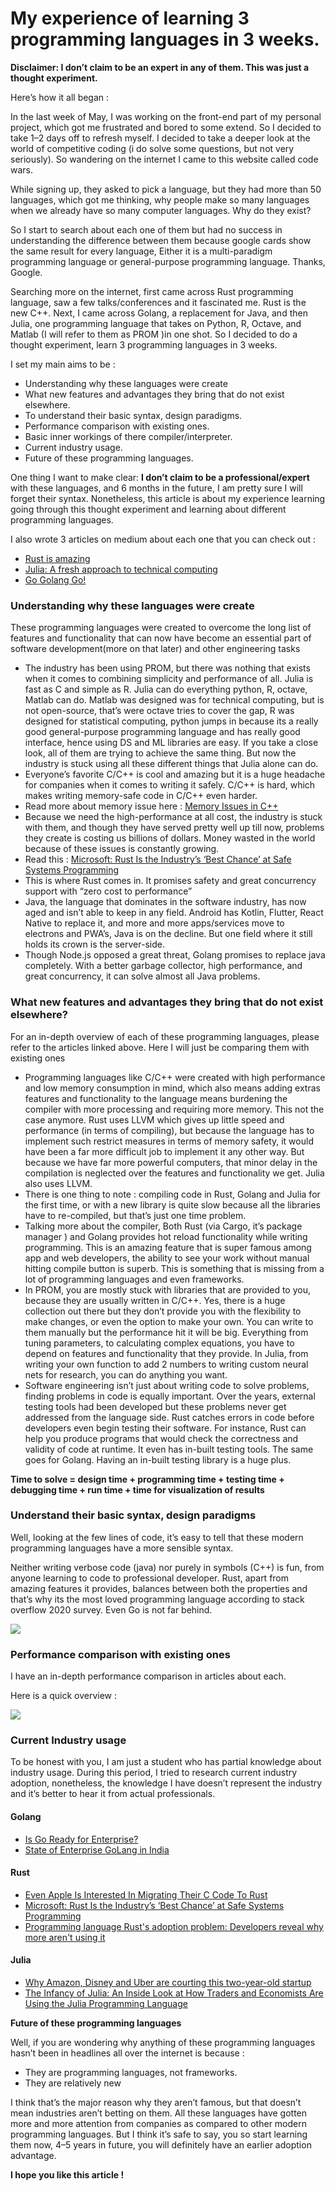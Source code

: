 
# My experience of learning 3 programming languages in 3 weeks.

**Disclaimer: I don’t claim to be an expert in any of them. This was just a thought experiment.**

Here’s how it all began :

In the last week of May, I was working on the front-end part of my personal project, which got me frustrated and bored to some extend. So I decided to take 1–2 days off to refresh myself. I decided to take a deeper look at the world of competitive coding \(i do solve some questions, but not very seriously\). So wandering on the internet I came to this website called code wars.

While signing up, they asked to pick a language, but they had more than 50 languages, which got me thinking, why people make so many languages when we already have so many computer languages. Why do they exist?

So I start to search about each one of them but had no success in understanding the difference between them because google cards show the same result for every language, Either it is a multi-paradigm programming language or general-purpose programming language. Thanks, Google.

Searching more on the internet, first came across Rust programming language, saw a few talks/conferences and it fascinated me. Rust is the new C++. Next, I came across Golang, a replacement for Java, and then Julia, one programming language that takes on Python, R, Octave, and Matlab \(I will refer to them as PROM \)in one shot. So I decided to do a thought experiment, learn 3 programming languages in 3 weeks.

I set my main aims to be :

* Understanding why these languages were create
* What new features and advantages they bring that do not exist elsewhere.
* To understand their basic syntax, design paradigms.
* Performance comparison with existing ones.
* Basic inner workings of there compiler/interpreter.
* Current industry usage.
* Future of these programming languages.

One thing I want to make clear: **I don’t claim to be a professional/expert** with these languages, and 6 months in the future, I am pretty sure I will forget their syntax. Nonetheless, this article is about my experience learning going through this thought experiment and learning about different programming languages.

I also wrote 3 articles on medium about each one that you can check out :

* [Rust is amazing](intro-rust.md)
* [Julia: A fresh approach to technical computing](intro-julia.md)
* [Go Golang Go!](go-golang.md)

### Understanding why these languages were create

These programming languages were created to overcome the long list of features and functionality that can now have become an essential part of software development\(more on that later\) and other engineering tasks

* The industry has been using PROM, but there was nothing that exists when it comes to combining simplicity and performance of all. Julia is fast as C and simple as R. Julia can do everything python, R, octave, Matlab can do. Matlab was designed was for technical computing, but is not open-source, that’s were octave tries to cover the gap, R was designed for statistical computing, python jumps in because its a really good general-purpose programming language and has really good interface, hence using DS and ML libraries are easy. If you take a close look, all of them are trying to achieve the same thing. But now the industry is stuck using all these different things that Julia alone can do.
* Everyone’s favorite C/C++ is cool and amazing but it is a huge headache for companies when it comes to writing it safely. C/C++ is hard, which makes writing memory-safe code in C/C++ even harder.
* Read more about memory issue here : [Memory Issues in C++](https://www.chromium.org/Home/chromium-security/memory-safety)
* Because we need the high-performance at all cost, the industry is stuck with them, and though they have served pretty well up till now, problems they create is costing us billions of dollars. Money wasted in the world because of these issues is constantly growing.
* Read this : [Microsoft: Rust Is the Industry’s ‘Best Chance’ at Safe Systems Programming](https://thenewstack.io/microsoft-rust-is-the-industrys-best-chance-at-safe-systems-programming/)
* This is where Rust comes in. It promises safety and great concurrency support with “zero cost to performance”
* Java, the language that dominates in the software industry, has now aged and isn’t able to keep in any field. Android has Kotlin, Flutter, React Native to replace it, and more and more apps/services move to electrons and PWA’s, Java is on the decline. But one field where it still holds its crown is the server-side.
* Though Node.js opposed a great threat, Golang promises to replace java completely. With a better garbage collector, high performance, and great concurrency, it can solve almost all Java problems.

### What new features and advantages they bring that do not exist elsewhere?

For an in-depth overview of each of these programming languages, please refer to the articles linked above. Here I will just be comparing them with existing ones

* Programming languages like C/C++ were created with high performance and low memory consumption in mind, which also means adding extras features and functionality to the language means burdening the compiler with more processing and requiring more memory. This not the case anymore. Rust uses LLVM which gives up little speed and performance \(in terms of compiling\), but because the language has to implement such restrict measures in terms of memory safety, it would have been a far more difficult job to implement it any other way. But because we have far more powerful computers, that minor delay in the compilation is neglected over the features and functionality we get. Julia also uses LLVM.
* There is one thing to note : compiling code in Rust, Golang and Julia for the first time, or with a new library is quite slow because all the libraries have to re-compiled, but that’s just one time problem.
* Talking more about the compiler, Both Rust \(via Cargo, it’s package manager \) and Golang provides hot reload functionality while writing programming. This is an amazing feature that is super famous among app and web developers, the ability to see your work without manual hitting compile button is superb. This is something that is missing from a lot of programming languages and even frameworks.
* In PROM, you are mostly stuck with libraries that are provided to you, because they are usually written in C/C++. Yes, there is a huge collection out there but they don’t provide you with the flexibility to make changes, or even the option to make your own. You can write to them manually but the performance hit it will be big. Everything from tuning parameters, to calculating complex equations, you have to depend on features and functionality that they provide. In Julia, from writing your own function to add 2 numbers to writing custom neural nets for research, you can do anything you want.
* Software engineering isn’t just about writing code to solve problems, finding problems in code is equally important. Over the years, external testing tools had been developed but these problems never get addressed from the language side. Rust catches errors in code before developers even begin testing their software. For instance, Rust can help you produce programs that would check the correctness and validity of code at runtime. It even has in-built testing tools. The same goes for Golang. Having an in-built testing library is a huge plus.

**Time to solve = design time + programming time + testing time + debugging time + run time + time for visualization of results**

### Understand their basic syntax, design paradigms

Well, looking at the few lines of code, it’s easy to tell that these modern programming languages have a more sensible syntax.

Neither writing verbose code \(java\) nor purely in symbols \(C++\) is fun, from anyone learning to code to professional developer. Rust, apart from amazing features it provides, balances between both the properties and that’s why its the most loved programming language according to stack overflow 2020 survey. Even Go is not far behind.

<img src="../assets/love-lang.png" class="center">


### Performance comparison with existing ones

I have an in-depth performance comparison in articles about each.

Here is a quick overview :

<img src="../assets/julia_benchmark.png" class="center">

### Current Industry usage

To be honest with you, I am just a student who has partial knowledge about industry usage. During this period, I tried to research current industry adoption, nonetheless, the knowledge I have doesn’t represent the industry and it’s better to hear it from actual professionals.

#### Golang

* [Is Go Ready for Enterprise?](https://www.levvel.io/resource-library/is-go-ready-for-enterprise)
* [State of Enterprise GoLang in India](https://medium.com/@sathishvj/state-of-enterprise-golang-in-india-e266c88dfbe)

#### Rust

* [Even Apple Is Interested In Migrating Their C Code To Rust](https://www.phoronix.com/scan.php?page=news_item&px=Apple-From-C-To-Rust)
* [Microsoft: Rust Is the Industry’s ‘Best Chance’ at Safe Systems Programming](https://thenewstack.io/microsoft-rust-is-the-industrys-best-chance-at-safe-systems-programming/) 
* [Programming language Rust's adoption problem: Developers reveal why more aren't using it](https://www.zdnet.com/article/programming-language-rusts-adoption-problem-developers-reveal-why-more-arent-using-it/)

#### Julia

* [Why Amazon, Disney and Uber are courting this two-year-old startup](https://economictimes.indiatimes.com/small-biz/startups/why-amazon-disney-and-uber-are-courting-this-two-year-old-startup-julia-computing-viral-shah/articleshow/60169227.cms?utm_source=contentofinterest&utm_medium=text&utm_campaign=cppst)
* [The Infancy of Julia: An Inside Look at How Traders and Economists Are Using the Julia Programming Language](https://www.waterstechnology.com/trading-tools/2476518/the-infancy-of-julia-an-inside-look-at-how-traders-and-economists-are-using-the-julia-programming-language)

**Future of these programming languages** 

Well, if you are wondering why anything of these programming languages hasn’t been in headlines all over the internet is because :

* They are programming languages, not frameworks.
* They are relatively new

I think that’s the major reason why they aren’t famous, but that doesn’t mean industries aren’t betting on them. All these languages have gotten more and more attention from companies as compared to other modern programming languages. But I think it’s safe to say, you so start learning them now, 4–5 years in future, you will definitely have an earlier adoption advantage.

**I hope you like this article !**